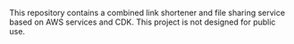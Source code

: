 This repository contains a combined link shortener and file sharing service based on AWS services and CDK. This project is not designed for public use.